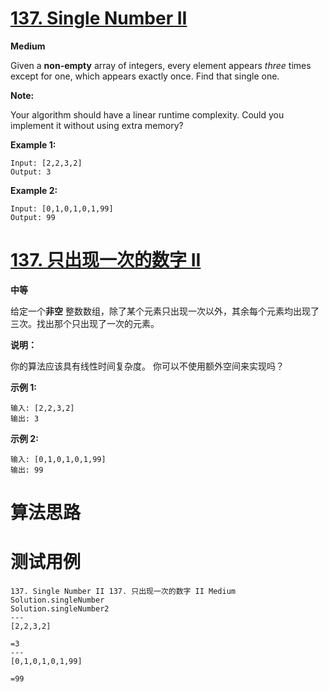 # [137. Single Number II][enTitle]

**Medium**

Given a **non-empty**  array of integers, every element appears  *three*  times except for one, which appears exactly once. Find that single one.

**Note:** 

Your algorithm should have a linear runtime complexity. Could you implement it without using extra memory?

**Example 1:** 

```
Input: [2,2,3,2]
Output: 3

```

**Example 2:** 

```
Input: [0,1,0,1,0,1,99]
Output: 99
```


# [137. 只出现一次的数字 II][cnTitle]

**中等**

给定一个**非空** 整数数组，除了某个元素只出现一次以外，其余每个元素均出现了三次。找出那个只出现了一次的元素。

**说明：** 

你的算法应该具有线性时间复杂度。 你可以不使用额外空间来实现吗？

**示例 1:** 

```
输入: [2,2,3,2]
输出: 3

```

**示例 2:** 

```
输入: [0,1,0,1,0,1,99]
输出: 99
```




# 算法思路

# 测试用例
```
137. Single Number II 137. 只出现一次的数字 II Medium
Solution.singleNumber
Solution.singleNumber2
---
[2,2,3,2]

=3
---
[0,1,0,1,0,1,99]

=99
```

[enTitle]: https://leetcode.com/problems/single-number-ii/
[cnTitle]: https://leetcode-cn.com/problems/single-number-ii/
